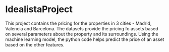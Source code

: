 # IdealistaProject
This project contains the pricing for the properties in 3 cities - Madrid, Valencia and Barcelona.
The datasets provide the pricing fo assets based on several parameters about the property and its surroundings.
Using the machine learning model, the python code helps predict the price of an asset based on the other features.

